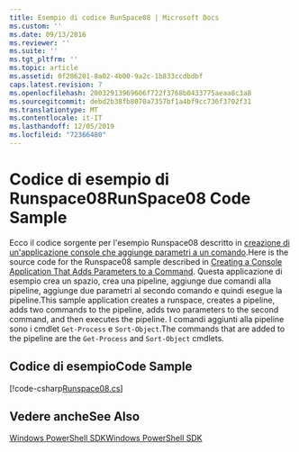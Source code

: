 ```yaml
---
title: Esempio di codice RunSpace08 | Microsoft Docs
ms.custom: ''
ms.date: 09/13/2016
ms.reviewer: ''
ms.suite: ''
ms.tgt_pltfrm: ''
ms.topic: article
ms.assetid: 0f286201-8a02-4b00-9a2c-1b833ccdbdbf
caps.latest.revision: 7
ms.openlocfilehash: 20032913969606f722f3768b0433775aeaa8c3a8
ms.sourcegitcommit: debd2b38fb8070a7357bf1a4bf9cc736f3702f31
ms.translationtype: MT
ms.contentlocale: it-IT
ms.lasthandoff: 12/05/2019
ms.locfileid: "72366480"
---
```

# <a name="runspace08-code-sample"></a><span data-ttu-id="f44a6-102">Codice di esempio di Runspace08</span><span class="sxs-lookup"><span data-stu-id="f44a6-102">RunSpace08 Code Sample</span></span>

<span data-ttu-id="f44a6-103">Ecco il codice sorgente per l'esempio Runspace08 descritto in [creazione di un'applicazione console che aggiunge parametri a un comando](https://msdn.microsoft.com/en-us/848b2b46-60f1-4a86-b448-cfc7c0cccfba).</span><span class="sxs-lookup"><span data-stu-id="f44a6-103">Here is the source code for the Runspace08 sample described in [Creating a Console Application That Adds Parameters to a Command](https://msdn.microsoft.com/en-us/848b2b46-60f1-4a86-b448-cfc7c0cccfba).</span></span> <span data-ttu-id="f44a6-104">Questa applicazione di esempio crea un spazio, crea una pipeline, aggiunge due comandi alla pipeline, aggiunge due parametri al secondo comando e quindi esegue la pipeline.</span><span class="sxs-lookup"><span data-stu-id="f44a6-104">This sample application creates a runspace, creates a pipeline, adds two commands to the pipeline, adds two parameters to the second command, and then executes the pipeline.</span></span> <span data-ttu-id="f44a6-105">I comandi aggiunti alla pipeline sono i cmdlet `Get-Process` e `Sort-Object`.</span><span class="sxs-lookup"><span data-stu-id="f44a6-105">The commands that are added to the pipeline are the `Get-Process` and `Sort-Object` cmdlets.</span></span>

## <a name="code-sample"></a><span data-ttu-id="f44a6-106">Codice di esempio</span><span class="sxs-lookup"><span data-stu-id="f44a6-106">Code Sample</span></span>

[!code-csharp[Runspace08.cs](../../../../powershell-sdk-samples/SDK-2.0/csharp/Runspace08/Runspace08.cs#L11-L86 "Runspace08.cs")]

## <a name="see-also"></a><span data-ttu-id="f44a6-107">Vedere anche</span><span class="sxs-lookup"><span data-stu-id="f44a6-107">See Also</span></span>

[<span data-ttu-id="f44a6-108">Windows PowerShell SDK</span><span class="sxs-lookup"><span data-stu-id="f44a6-108">Windows PowerShell SDK</span></span>](../windows-powershell-reference.md)
